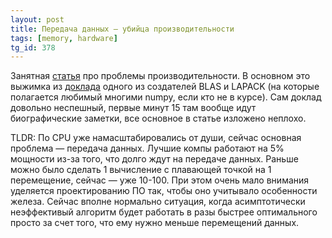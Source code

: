 ```yaml
---
layout: post
title: Передача данных — убийца производительности
tags: [memory, hardware]
tg_id: 378
---
```

Занятная [статья](https://www.nextplatform.com/2022/12/13/compute-is-easy-memory-is-harder-and-harder/) про проблемы производительности. В основном это выжимка из [доклада](https://www.youtube.com/watch?v=cSO0Tc2w5Dg) одного из создателей BLAS и LAPACK (на которые полагается любимый многими numpy, если кто не в курсе). Сам доклад довольно неспешный, первые минут 15 там вообще идут биографические заметки, все основное в статье изложено неплохо.

TLDR: По CPU уже намасштабировались от души, сейчас основная проблема — передача данных. Лучшие компы работают на 5% мощности из-за того, что долго ждут на передаче данных. Раньше можно было сделать 1 вычисление с плавающей точкой на 1 перемещение, сейчас — уже 10-100. При этом очень мало внимания уделяется проектированию ПО так, чтобы оно учитывало особенности железа. Сейчас вполне нормально ситуация, когда асимптотически неэффективый алгоритм будет работать в разы быстрее оптимального просто за счет того, что ему нужно меньше перемещений данных.

